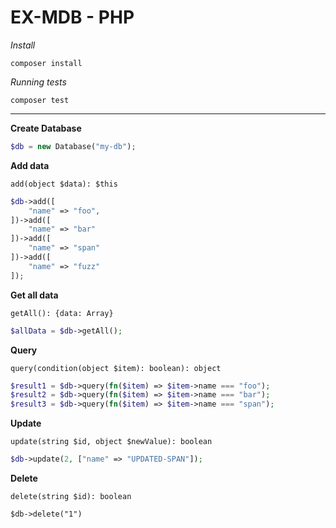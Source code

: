# EX-MDB - PHP

*Install*
```
composer install
```

*Running tests*
```
composer test
```

---

**Create Database**

```php
$db = new Database("my-db");
```

**Add data**

```add(object $data): $this```

```php
$db->add([
    "name" => "foo",
])->add([
    "name" => "bar"
])->add([
    "name" => "span"
])->add([
    "name" => "fuzz"
]);
```

**Get all data**

```getAll(): {data: Array}```

```php
$allData = $db->getAll();
```

**Query**

```query(condition(object $item): boolean): object```

```php
$result1 = $db->query(fn($item) => $item->name === "foo");
$result2 = $db->query(fn($item) => $item->name === "bar");
$result3 = $db->query(fn($item) => $item->name === "span");
```

**Update**

```update(string $id, object $newValue): boolean```

```php
$db->update(2, ["name" => "UPDATED-SPAN"]);
```

**Delete**

```delete(string $id): boolean```
```
$db->delete("1")
```
